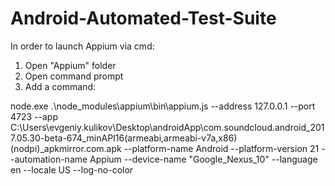 # Android-Automated-Test-Suite


In order to launch Appium via cmd:
1. Open "Appium" folder
2. Open command prompt
3. Add a command:

node.exe .\node_modules\appium\bin\appium.js --address 127.0.0.1 --port 4723 --app C:\Users\evgeniy.kulikov\Desktop\androidApp\com.soundcloud.android_2017.05.30-beta-674_minAPI16(armeabi,armeabi-v7a,x86)(nodpi)_apkmirror.com.apk --platform-name Android --platform-version 21 --automation-name Appium --device-name "Google_Nexus_10" --language en --locale US --log-no-color
